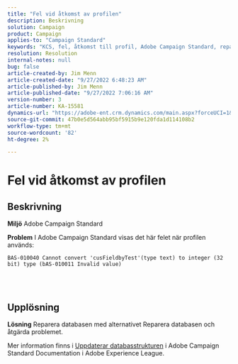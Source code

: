 ```yaml
---
title: "Fel vid åtkomst av profilen"
description: Beskrivning
solution: Campaign
product: Campaign
applies-to: "Campaign Standard"
keywords: "KCS, fel, åtkomst till profil, Adobe Campaign Standard, reparationsdatabas"
resolution: Resolution
internal-notes: null
bug: false
article-created-by: Jim Menn
article-created-date: "9/27/2022 6:48:23 AM"
article-published-by: Jim Menn
article-published-date: "9/27/2022 7:06:16 AM"
version-number: 3
article-number: KA-15581
dynamics-url: "https://adobe-ent.crm.dynamics.com/main.aspx?forceUCI=1&pagetype=entityrecord&etn=knowledgearticle&id=e25c2c5e-303e-ed11-9db1-0022480866ad"
source-git-commit: 47b0e5d564abb95bf5915b9e120fda1d114108b2
workflow-type: tm+mt
source-wordcount: '82'
ht-degree: 2%

---
```


# Fel vid åtkomst av profilen

## Beskrivning


<b>Miljö</b>
Adobe Campaign Standard

<b>Problem</b>
I Adobe Campaign Standard visas det här felet när profilen används:


```
BAS-010040 Cannot convert 'cusFieldbyTest'(type text) to integer (32 bit) type (bAS-010011 Invalid value)
```






<br> 



## Upplösning


<b>Lösning</b>
Reparera databasen med alternativet Reparera databasen och åtgärda problemet.

Mer information finns i [Uppdaterar databasstrukturen](https://docs.adobe.com/content/help/en/campaign-standard/using/developing/adding-or-extending-a-resource/updating-the-database-structure.html) i Adobe Campaign Standard Documentation i Adobe Experience League.
